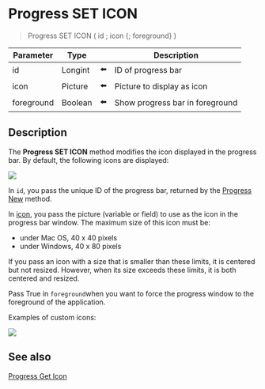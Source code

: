 # Progress SET ICON

> Progress SET ICON ( id ; icon {; foreground} )

| Parameter | Type |     | Description |
| --- | --- | --- | --- |
| id  | Longint | ⬅️ | ID of progress bar |
| icon | Picture | ⬅️ | Picture to display as icon |
| foreground | Boolean | ⬅️ | Show progress bar in foreground |
## Description

The **Progress SET ICON** method modifies the icon displayed in the progress bar. By default, the following icons are displayed:

![](https://doc.4d.com/4Dv19/picture/925372/pict925372.en.png)

In `id`, you pass the unique ID of the progress bar, returned by the [Progress New](Progress%20New.md) method.

In [icon](# "Picture to display as icon"), you pass the picture (variable or field) to use as the icon in the progress bar window. The maximum size of this icon must be:

* under Mac OS, 40 x 40 pixels
* under Windows, 40 x 80 pixels

If you pass an icon with a size that is smaller than these limits, it is centered but not resized. However, when its size exceeds these limits, it is both centered and resized.

Pass True in `foreground`when you want to force the progress window to the foreground of the application.

Examples of custom icons:

![](https://doc.4d.com/4Dv19/picture/925400/pict925400.en.png)

## See also

[Progress Get Icon](Progress%20Get%20Icon.md)
